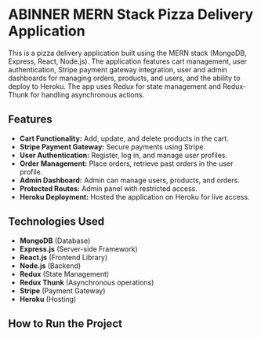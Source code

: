 # ABINNER MERN Stack Pizza Delivery Application

This is a pizza delivery application built using the MERN stack (MongoDB, Express, React, Node.js). The application features cart management, user authentication, Stripe payment gateway integration, user and admin dashboards for managing orders, products, and users, and the ability to deploy to Heroku. The app uses Redux for state management and Redux-Thunk for handling asynchronous actions.

## Features
- **Cart Functionality:** Add, update, and delete products in the cart.
- **Stripe Payment Gateway:** Secure payments using Stripe.
- **User Authentication:** Register, log in, and manage user profiles.
- **Order Management:** Place orders, retrieve past orders in the user profile.
- **Admin Dashboard:** Admin can manage users, products, and orders.
- **Protected Routes:** Admin panel with restricted access.
- **Heroku Deployment:** Hosted the application on Heroku for live access.

## Technologies Used
- **MongoDB** (Database)
- **Express.js** (Server-side Framework)
- **React.js** (Frontend Library)
- **Node.js** (Backend)
- **Redux** (State Management)
- **Redux Thunk** (Asynchronous operations)
- **Stripe** (Payment Gateway)
- **Heroku** (Hosting)

## How to Run the Project
